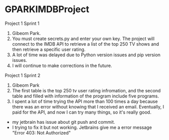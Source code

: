 # GPARKIMDBProject

Project 1 Sprint 1

1. Gibeom Park.
2. You must create secrets.py and enter your own key. The project will connect to the IMDB API to retrieve a list of the top 250 TV shows and then retrieve a specific user rating.
3. A lot of time was delayed due to Python version issues and pip version issues.
4. I will continue to make corrections in the future.


Project 1 Sprint 2

1. Gibeom Park
2. The first table is the top 250 tv user rating infromation, and the second table and filled with information of the program include five programs.
4. I spent a lot of time trying the API more than 100 times a day because there was an error without knowing that I received an email. Eventually, I paid for the API, and now I can try many things, so it's really good.


* my jetbrain has issue about git push and commit.
* I trying to fix it but not working. Jetbrains give me a error message "Error 403: Not Authorized"
